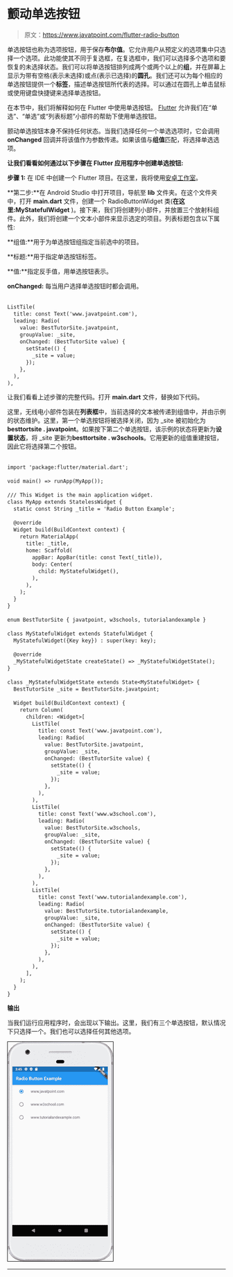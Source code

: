 # 颤动单选按钮

> 原文：<https://www.javatpoint.com/flutter-radio-button>

单选按钮也称为选项按钮，用于保存**布尔值**。它允许用户从预定义的选项集中只选择一个选项。此功能使其不同于复选框，在复选框中，我们可以选择多个选项和要恢复的未选择状态。我们可以将单选按钮排列成两个或两个以上的**组**，并在屏幕上显示为带有空格(表示未选择)或点(表示已选择)的**圆孔**。我们还可以为每个相应的单选按钮提供一个**标签**，描述单选按钮所代表的选择。可以通过在圆孔上单击鼠标或使用键盘快捷键来选择单选按钮。

在本节中，我们将解释如何在 Flutter 中使用单选按钮。 [Flutter](https://www.javatpoint.com/flutter) 允许我们在“单选”、“单选”或“列表标题”小部件的帮助下使用单选按钮。

颤动单选按钮本身不保持任何状态。当我们选择任何一个单选选项时，它会调用 **onChanged** 回调并将该值作为参数传递。如果该值与**组值**匹配，将选择单选选项。

**让我们看看如何通过以下步骤在 Flutter 应用程序中创建单选按钮:**

**步骤 1:** 在 IDE 中创建一个 Flutter 项目。在这里，我将使用[安卓工作室](https://www.javatpoint.com/android-studio)。

**第二步:**在 Android Studio 中打开项目，导航至 **lib** 文件夹。在这个文件夹中，打开 **main.dart** 文件，创建一个 RadioButtonWidget 类(**在这里:MyStatefulWidget** )。接下来，我们将创建列小部件，并放置三个放射科组件。此外，我们将创建一个文本小部件来显示选定的项目。列表标题包含以下属性:

**组值:**用于为单选按钮组指定当前选中的项目。

**标题:**用于指定单选按钮标签。

**值:**指定反手值，用单选按钮表示。

**onChanged:** 每当用户选择单选按钮时都会调用。

```

ListTile(
  title: const Text('www.javatpoint.com'),
  leading: Radio(
    value: BestTutorSite.javatpoint,
    groupValue: _site,
    onChanged: (BestTutorSite value) {
      setState(() {
        _site = value;
      });
    },
  ),
),

```

让我们看看上述步骤的完整代码。打开 **main.dart** 文件，替换如下代码。

这里，无线电小部件包装在**列表框**中，当前选择的文本被传递到组值中，并由示例的状态维护。这里，第一个单选按钮将被选择关闭，因为 _site 被初始化为**besttortsite . javatpoint**。如果按下第二个单选按钮，该示例的状态将更新为**设置状态**，将 _site 更新为**besttortsite . w3schools**。它用更新的组值重建按钮，因此它将选择第二个按钮。

```

import 'package:flutter/material.dart';

void main() => runApp(MyApp());

/// This Widget is the main application widget.
class MyApp extends StatelessWidget {
  static const String _title = 'Radio Button Example';

  @override
  Widget build(BuildContext context) {
    return MaterialApp(
      title: _title,
      home: Scaffold(
        appBar: AppBar(title: const Text(_title)),
        body: Center(
          child: MyStatefulWidget(),
        ),
      ),
    );
  }
}

enum BestTutorSite { javatpoint, w3schools, tutorialandexample }

class MyStatefulWidget extends StatefulWidget {
  MyStatefulWidget({Key key}) : super(key: key);

  @override
  _MyStatefulWidgetState createState() => _MyStatefulWidgetState();
}

class _MyStatefulWidgetState extends State<MyStatefulWidget> {
  BestTutorSite _site = BestTutorSite.javatpoint;

  Widget build(BuildContext context) {
    return Column(
      children: <Widget>[
        ListTile(
          title: const Text('www.javatpoint.com'),
          leading: Radio(
            value: BestTutorSite.javatpoint,
            groupValue: _site,
            onChanged: (BestTutorSite value) {
              setState(() {
                _site = value;
              });
            },
          ),
        ),
        ListTile(
          title: const Text('www.w3school.com'),
          leading: Radio(
            value: BestTutorSite.w3schools,
            groupValue: _site,
            onChanged: (BestTutorSite value) {
              setState(() {
                _site = value;
              });
            },
          ),
        ),
        ListTile(
          title: const Text('www.tutorialandexample.com'),
          leading: Radio(
            value: BestTutorSite.tutorialandexample,
            groupValue: _site,
            onChanged: (BestTutorSite value) {
              setState(() {
                _site = value;
              });
            },
          ),
        ),
      ],
    );
  }
}

```

**输出**

当我们运行应用程序时，会出现以下输出。这里，我们有三个单选按钮，默认情况下只选择一个。我们也可以选择任何其他选项。

![Flutter Radio Button](img/828eab51cba438a0445a198c7952b661.png)

* * *